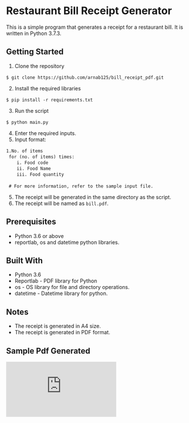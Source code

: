 # Restaurant Bill Receipt Generator

This is a simple program that generates a receipt for a restaurant bill. It is written in Python 3.7.3.

## Getting Started
1. Clone the repository
```
$ git clone https://github.com/arnab125/bill_receipt_pdf.git
```

2. Install the required libraries
```
$ pip install -r requirements.txt
```

3. Run the script
```
$ python main.py
```

4. Enter the required inputs.
5. Input format:
```
1.No. of items
 for (no. of items) times:
    i. Food code
    ii. Food Name
    iii. Food quantity
    
 # For more information, refer to the sample input file.
```
   
5. The receipt will be generated in the same directory as the script.
6. The receipt will be named as `bill.pdf`.



## Prerequisites
- Python 3.6 or above
- reportlab, os and datetime python libraries.


## Built With
- Python 3.6
- Reportlab - PDF library for Python
- os - OS library for file and directory operations.
- datetime - Datetime library for python.


## Notes
- The receipt is generated in A4 size.
- The receipt is generated in PDF format.





## Sample Pdf Generated
![Sample PDF](https://github.com/arnab125/bill_receipt_pdf/blob/main/bill.pdf)